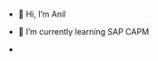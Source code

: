 - 👋 Hi, I’m Anil
 
- 🌱 I’m currently learning SAP CAPM
- 

<!---
anil10051997/anil10051997 is a ✨ special ✨ repository because its `README.md` (this file) appears on your GitHub profile.
You can click the Preview link to take a look at your changes.
--->

